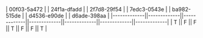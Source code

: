 | 00f03-5a472 | | 24f1a-dfadd | | 2f7d8-29f54 | | 7edc3-0543e | | ba982-515de | | d4536-e90de | | d6ade-398aa | 
|-------------||-------------||-------------||-------------||-------------||-------------||-------------|
|      T      ||      F      ||      F      ||      T      ||      F      ||      F      ||      T      |